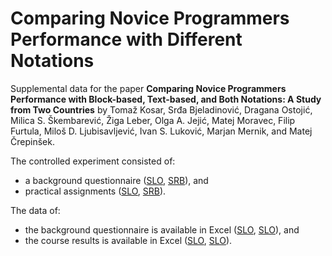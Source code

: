 # Comparing Novice Programmers Performance with Different Notations

Supplemental data for the paper **Comparing Novice Programmers Performance with Block-based, Text-based, and Both Notations: A Study from Two Countries** by Tomaž Kosar, Srđa Bjeladinović, Dragana Ostojić, Milica S. Škembarević, Žiga Leber, Olga A. Jejić, Matej Moravec, Filip Furtula, Miloš D. Ljubisavljević, Ivan S. Luković, Marjan Mernik, and Matej Črepinšek.

The controlled experiment consisted of:
- a background questionnaire ([SLO](background_slo.pdf), [SRB](background_srb.pdf)), and
- practical assignments ([SLO](TODO), [SRB](TODO)).

The data of:
- the background questionnaire is available in Excel ([SLO](TODO), [SLO](TODO)), and
- the course results is available in Excel ([SLO](TODO), [SLO](TODO)).
